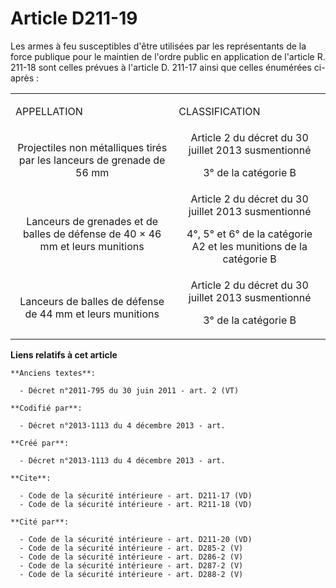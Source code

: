# Article D211-19

Les armes à feu susceptibles d'être utilisées par les représentants de la force publique pour le maintien de l'ordre public
en application de l'article R. 211-18 sont celles prévues à l'article D. 211-17 ainsi que celles énumérées ci-après : 

<table>
    <tbody>
      <tr>
        <td>

APPELLATION 

</td>
        <td>

CLASSIFICATION 

</td>
      </tr>
      <tr>
        <td align="center">Projectiles non métalliques tirés par les lanceurs de grenade de 56 mm 

</td>
        <td align="center">Article 2 du décret du 30 juillet 2013 susmentionné 

3° de la catégorie B 

</td>
      </tr>
      <tr>
        <td align="center">Lanceurs de grenades et de balles de défense de 40 × 46 mm et leurs munitions 

</td>
        <td align="center">Article 2 du décret du 30 juillet 2013 susmentionné 

4°, 5° et 6° de la catégorie A2 et les munitions de la catégorie B 

</td>
      </tr>
      <tr>
        <td align="center">Lanceurs de balles de défense de 44 mm et leurs munitions 

</td>
        <td align="center">Article 2 du décret du 30 juillet 2013 susmentionné 

3° de la catégorie B

</td>
      </tr>
    </tbody>
  </table>

**Liens relatifs à cet article**

	**Anciens textes**:

	  - Décret n°2011-795 du 30 juin 2011 - art. 2 (VT)

	**Codifié par**:

	  - Décret n°2013-1113 du 4 décembre 2013 - art.

	**Créé par**:

	  - Décret n°2013-1113 du 4 décembre 2013 - art.

	**Cite**:

	  - Code de la sécurité intérieure - art. D211-17 (VD)
	  - Code de la sécurité intérieure - art. R211-18 (VD)

	**Cité par**:

	  - Code de la sécurité intérieure - art. D211-20 (VD)
	  - Code de la sécurité intérieure - art. D285-2 (V)
	  - Code de la sécurité intérieure - art. D286-2 (V)
	  - Code de la sécurité intérieure - art. D287-2 (V)
	  - Code de la sécurité intérieure - art. D288-2 (V)
